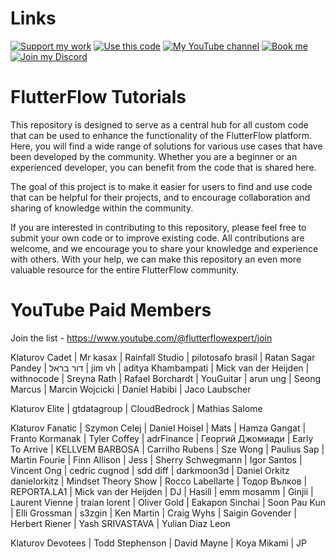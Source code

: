 # Links

[![Support my work](https://img.shields.io/badge/-Support%20my%20work-purple?style=for-the-badge&logo=github-sponsors&logoColor=white)](https://github.com/sponsors/bulgariamitko) [![Use this code](https://img.shields.io/badge/-Use%20this%20code-blue?style=for-the-badge&logo=Github)](https://bulgariamitko.github.io/flutterflowtutorials/) [![My YouTube channel](https://img.shields.io/badge/-YouTube-red?style=for-the-badge&logo=youtube&logoColor=white)](https://youtube.com/@flutterflowexpert) [![Book me](https://img.shields.io/badge/-Book%20me-green?style=for-the-badge&logo=googlecalendar&logoColor=white)](https://calendly.com/bulgaria_mitko) [![Join my Discord](https://img.shields.io/badge/-Join%20my%20Discord-orange?style=for-the-badge&logo=discord&logoColor=white)](https://discord.gg/G69hSUqEeU)


# FlutterFlow Tutorials

This repository is designed to serve as a central hub for all custom code that can be used to enhance the functionality of the FlutterFlow platform. Here, you will find a wide range of solutions for various use cases that have been developed by the community. Whether you are a beginner or an experienced developer, you can benefit from the code that is shared here.

The goal of this project is to make it easier for users to find and use code that can be helpful for their projects, and to encourage collaboration and sharing of knowledge within the community.

If you are interested in contributing to this repository, please feel free to submit your own code or to improve existing code. All contributions are welcome, and we encourage you to share your knowledge and experience with others. With your help, we can make this repository an even more valuable resource for the entire FlutterFlow community.

# YouTube Paid Members

Join the list - https://www.youtube.com/@flutterflowexpert/join

Klaturov Cadet
| Mr kasax
| Rainfall Studio
| pilotosafo brasil
| Ratan Sagar Pandey
| דור בראל
| jim vh
| aditya Khambampati
| Mick van der Heijden
| withnocode
| Sreyna Rath
| Rafael Borchardt
| YouGuitar
| arun ung
| Seong Marcus
| Marcin Wojcicki
| Daniel Habibi
| Jaco Laubscher

Klaturov Elite
| gtdatagroup
| CloudBedrock
| Mathias Salome

Klaturov Fanatic
| Szymon Celej
| Daniel Hoisel
| Mats
| Hamza Gangat
| Franto Kormanak
| Tyler Coffey
| adrFinance
| Георгий Джомиади
| Early To Arrive
| KELLVEM BARBOSA
| Carrilho Rubens
| Sze Wong
| Paulius Sap
| Martin Fourie
| Finn Allison
| Jess
| Sherry Schwegmann
| Igor Santos
| Vincent Ong
| cedric cugnod
| sdd diff
| darkmoon3d
| Daniel Orkitz danielorkitz
| Mindset Theory Show
| Rocco Labellarte
| Тодор Вълков
| REPORTA.LA1
| Mick van der Heijden
| DJ
| Hasill
| emm mosamm
| Ginjii
| Laurent Vienne
| traian lorent
| Oliver Gold
| Eakapon Sinchai
| Soon Pau Kun
| Elli Grossman
| s3zgin
| Ken Martin
| Craig Wyhs
| Saigin Govender
| Herbert Riener
| Yash SRIVASTAVA
| Yulian Diaz Leon

Klaturov Devotees
| Todd Stephenson
| David Mayne
| Koya Mikami
| JP
